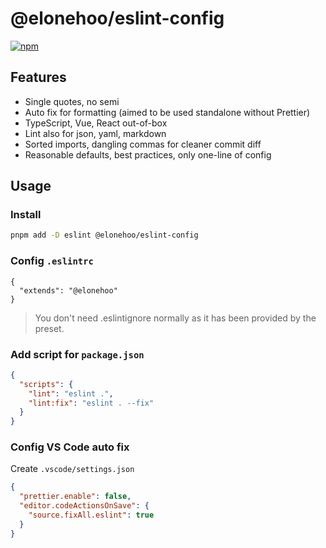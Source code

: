 # @elonehoo/eslint-config

[![npm](https://img.shields.io/npm/v/@elonehoo/eslint-config?color=81A2BE&label=)](https://npmjs.com/package/@elonehoo/eslint-config)

## Features

- Single quotes, no semi
- Auto fix for formatting (aimed to be used standalone without Prettier)
- TypeScript, Vue, React out-of-box
- Lint also for json, yaml, markdown
- Sorted imports, dangling commas for cleaner commit diff
- Reasonable defaults, best practices, only one-line of config

## Usage

### Install

```bash
pnpm add -D eslint @elonehoo/eslint-config
```

### Config `.eslintrc`

```eslintrc
{
  "extends": "@elonehoo"
}
```

> You don't need .eslintignore normally as it has been provided by the preset.

### Add script for `package.json`

```json
{
  "scripts": {
    "lint": "eslint .",
    "lint:fix": "eslint . --fix"
  }
}
```

### Config VS Code auto fix

Create `.vscode/settings.json`

```json
{
  "prettier.enable": false,
  "editor.codeActionsOnSave": {
    "source.fixAll.eslint": true
  }
}
```
